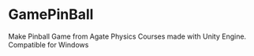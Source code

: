 # GamePinBall
Make Pinball Game from Agate Physics Courses made with Unity Engine. Compatible for Windows
